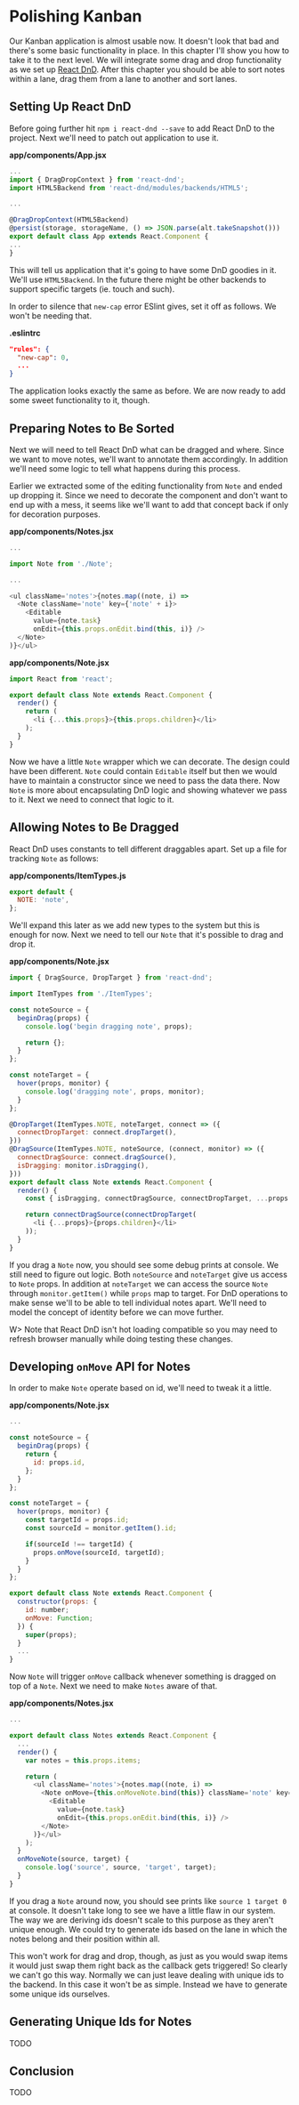 # Polishing Kanban

Our Kanban application is almost usable now. It doesn't look that bad and there's some basic functionality in place. In this chapter I'll show you how to take it to the next level. We will integrate some drag and drop functionality as we set up [React DnD](https://gaearon.github.io/react-dnd/). After this chapter you should be able to sort notes within a lane, drag them from a lane to another and sort lanes.

## Setting Up React DnD

Before going further hit `npm i react-dnd --save` to add React DnD to the project. Next we'll need to patch out application to use it.

**app/components/App.jsx**

```javascript
...
import { DragDropContext } from 'react-dnd';
import HTML5Backend from 'react-dnd/modules/backends/HTML5';

...

@DragDropContext(HTML5Backend)
@persist(storage, storageName, () => JSON.parse(alt.takeSnapshot()))
export default class App extends React.Component {
...
}
```

This will tell us application that it's going to have some DnD goodies in it. We'll use `HTML5Backend`. In the future there might be other backends to support specific targets (ie. touch and such).

In order to silence that `new-cap` error ESlint gives, set it off as follows. We won't be needing that.

**.eslintrc**

```json
"rules": {
  "new-cap": 0,
  ...
}
```

The application looks exactly the same as before. We are now ready to add some sweet functionality to it, though.

## Preparing Notes to Be Sorted

Next we will need to tell React DnD what can be dragged and where. Since we want to move notes, we'll want to annotate them accordingly. In addition we'll need some logic to tell what happens during this process.

Earlier we extracted some of the editing functionality from `Note` and ended up dropping it. Since we need to decorate the component and don't want to end up with a mess, it seems like we'll want to add that concept back if only for decoration purposes.

**app/components/Notes.jsx**

```javascript
...

import Note from './Note';

...

<ul className='notes'>{notes.map((note, i) =>
  <Note className='note' key={'note' + i}>
    <Editable
      value={note.task}
      onEdit={this.props.onEdit.bind(this, i)} />
  </Note>
)}</ul>
```

**app/components/Note.jsx**

```javascript
import React from 'react';

export default class Note extends React.Component {
  render() {
    return (
      <li {...this.props}>{this.props.children}</li>
    );
  }
}
```

Now we have a little `Note` wrapper which we can decorate. The design could have been different. `Note` could contain `Editable` itself but then we would have to maintain a constructor since we need to pass the data there. Now `Note` is more about encapsulating DnD logic and showing whatever we pass to it. Next we need to connect that logic to it.

## Allowing Notes to Be Dragged

React DnD uses constants to tell different draggables apart. Set up a file for tracking `Note` as follows:

**app/components/ItemTypes.js**

```javascript
export default {
  NOTE: 'note',
};
```

We'll expand this later as we add new types to the system but this is enough for now. Next we need to tell our `Note` that it's possible to drag and drop it.

**app/components/Note.jsx**

```javascript
import { DragSource, DropTarget } from 'react-dnd';

import ItemTypes from './ItemTypes';

const noteSource = {
  beginDrag(props) {
    console.log('begin dragging note', props);

    return {};
  }
};

const noteTarget = {
  hover(props, monitor) {
    console.log('dragging note', props, monitor);
  }
};

@DropTarget(ItemTypes.NOTE, noteTarget, connect => ({
  connectDropTarget: connect.dropTarget(),
}))
@DragSource(ItemTypes.NOTE, noteSource, (connect, monitor) => ({
  connectDragSource: connect.dragSource(),
  isDragging: monitor.isDragging(),
}))
export default class Note extends React.Component {
  render() {
    const { isDragging, connectDragSource, connectDropTarget, ...props } = this.props;

    return connectDragSource(connectDropTarget(
      <li {...props}>{props.children}</li>
    ));
  }
}
```

If you drag a `Note` now, you should see some debug prints at console. We still need to figure out logic. Both `noteSource` and `noteTarget` give us access to `Note` props. In addition at `noteTarget` we can access the source `Note` through `monitor.getItem()` while `props` map to target. For DnD operations to make sense we'll to be able to tell individual notes apart. We'll need to model the concept of identity before we can move further.

W> Note that React DnD isn't hot loading compatible so you may need to refresh browser manually while doing testing these changes.

## Developing `onMove` API for Notes

In order to make `Note` operate based on id, we'll need to tweak it a little.

**app/components/Note.jsx**

```javascript
...

const noteSource = {
  beginDrag(props) {
    return {
      id: props.id,
    };
  }
};

const noteTarget = {
  hover(props, monitor) {
    const targetId = props.id;
    const sourceId = monitor.getItem().id;

    if(sourceId !== targetId) {
      props.onMove(sourceId, targetId);
    }
  }
};

export default class Note extends React.Component {
  constructor(props: {
    id: number;
    onMove: Function;
  }) {
    super(props);
  }
  ...
}
```

Now `Note` will trigger `onMove` callback whenever something is dragged on top of a `Note`. Next we need to make `Notes` aware of that.

**app/components/Notes.jsx**

```javascript
...

export default class Notes extends React.Component {
  ...
  render() {
    var notes = this.props.items;

    return (
      <ul className='notes'>{notes.map((note, i) =>
        <Note onMove={this.onMoveNote.bind(this)} className='note' key={'note' + i} id={i}>
          <Editable
            value={note.task}
            onEdit={this.props.onEdit.bind(this, i)} />
        </Note>
      )}</ul>
    );
  }
  onMoveNote(source, target) {
    console.log('source', source, 'target', target);
  }
}
```

If you drag a `Note` around now, you should see prints like `source 1 target 0` at console. It doesn't take long to see we have a little flaw in our system. The way we are deriving ids doesn't scale to this purpose as they aren't unique enough. We could try to generate ids based on the lane in which the notes belong and their position within all.

This won't work for drag and drop, though, as just as you would swap items it would just swap them right back as the callback gets triggered! So clearly we can't go this way. Normally we can just leave dealing with unique ids to the backend. In this case it won't be as simple. Instead we have to generate some unique ids ourselves.

## Generating Unique Ids for Notes

TODO

## Conclusion

TODO
